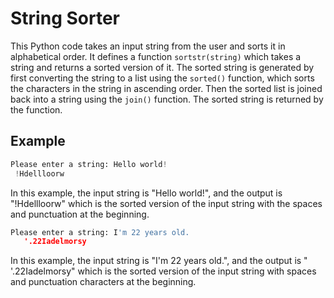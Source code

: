 # String Sorter

This Python code takes an input string from the user and sorts it in alphabetical order. It defines a function `sortstr(string)` which takes a string and returns a sorted version of it. The sorted string is generated by first converting the string to a list using the `sorted()` function, which sorts the characters in the string in ascending order. Then the sorted list is joined back into a string using the `join()` function. The sorted string is returned by the function.

## Example

```python
Please enter a string: Hello world!
 !Hdellloorw
```

In this example, the input string is "Hello world!", and the output is "!Hdellloorw" which is the sorted version of the input string with the spaces and punctuation at the beginning.

```python
Please enter a string: I'm 22 years old.
   '.22Iadelmorsy
```

In this example, the input string is "I'm 22 years old.", and the output is " '.22Iadelmorsy" which is the sorted version of the input string with spaces and punctuation characters at the beginning.

